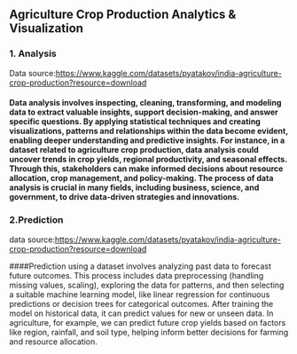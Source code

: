 ## Agriculture Crop Production Analytics & Visualization
### 1. Analysis
Data source:https://www.kaggle.com/datasets/pyatakov/india-agriculture-crop-production?resource=download

#### Data analysis involves inspecting, cleaning, transforming, and modeling data to extract valuable insights, support decision-making, and answer specific questions. By applying statistical techniques and creating visualizations, patterns and relationships within the data become evident, enabling deeper understanding and predictive insights. For instance, in a dataset related to agriculture crop production, data analysis could uncover trends in crop yields, regional productivity, and seasonal effects. Through this, stakeholders can make informed decisions about resource allocation, crop management, and policy-making. The process of data analysis is crucial in many fields, including business, science, and government, to drive data-driven strategies and innovations.

### 2.Prediction
data source:https://www.kaggle.com/datasets/pyatakov/india-agriculture-crop-production?resource=download

####Prediction using a dataset involves analyzing past data to forecast future outcomes. This process includes data preprocessing (handling missing values, scaling), exploring the data for patterns, and then selecting a suitable machine learning model, like linear regression for continuous predictions or decision trees for categorical outcomes. After training the model on historical data, it can predict values for new or unseen data. In agriculture, for example, we can predict future crop yields based on factors like region, rainfall, and soil type, helping inform better decisions for farming and resource allocation.

